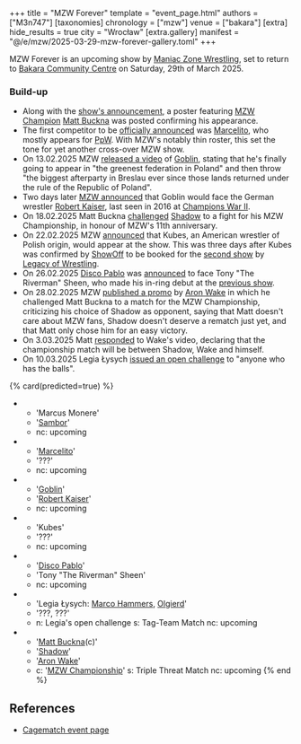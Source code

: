 +++
title = "MZW Forever"
template = "event_page.html"
authors = ["M3n747"]
[taxonomies]
chronology = ["mzw"]
venue = ["bakara"]
[extra]
hide_results = true
city = "Wrocław"
[extra.gallery]
manifest = "@/e/mzw/2025-03-29-mzw-forever-gallery.toml"
+++

MZW Forever is an upcoming show by [Maniac Zone Wrestling](@/o/mzw.md), set to return to [Bakara Community Centre](@/v/bakara.md) on Saturday, 29th of March 2025.

### Build-up

* Along with the [show's announcement][announcement-post], a poster featuring [MZW Champion](@/c/mzw-championship.md) [Matt Buckna](@/w/matt-buckna.md) was posted confirming his appearance.
* The first competitor to be [officially announced][marcelito-announced] was [Marcelito](@/w/marcelito.md), who mostly appears for [PpW](@/o/ppw.md). With MZW's notably thin roster, this set the tone for yet another cross-over MZW show.
* On 13.02.2025 MZW [released a video][goblin-announces-himself] of [Goblin](@/w/goblin.md), stating that he's finally going to appear in "the greenest federation in Poland" and then throw "the biggest afterparty in Breslau ever since those lands returned under the rule of the Republic of Poland".
* Two days later [MZW announced][robert-kaiser-returns] that Goblin would face the German wrestler [Robert Kaiser](@/w/robert-kaiser.md), last seen in 2016 at [Champions War II](@/e/mzw/2016-01-10-mzw-champions-war-2.md).
* On 18.02.2025 Matt Buckna [challenged][buckna-challenge] [Shadow](@/w/shadow.md) to a fight for his MZW Championship, in honour of MZW's 11th anniversary.
* On 22.02.2025 MZW [announced][kubes-announced] that Kubes, an American wrestler of Polish origin, would appear at the show. This was three days after Kubes was confirmed by [ShowOff](@/w/piotr-malecki.md) to be booked for the [second show](@/e/low/2025-04-06-low-2.md) by [Legacy of Wrestling](@/o/low.md).
* On 26.02.2025 [Disco Pablo](@/w/disco-pablo.md) was [announced][river-disco] to face Tony "The Riverman" Sheen, who made his in-ring debut at the [previous show](@/e/mzw/2024-10-12-mzw-no-time-to-die.md).
* On 28.02.2025 MZW [published a promo][aron-wyzywa-matta] by [Aron Wake](@/w/aron-wake.md) in which he challenged Matt Buckna to a match for the MZW Championship, criticizing his choice of Shadow as opponent, saying that Matt doesn't care about MZW fans, Shadow doesn't deserve a rematch just yet, and that Matt only chose him for an easy victory.
* On 3.03.2025 Matt [responded][buckna-odpowiada] to Wake's video, declaring that the championship match will be between Shadow, Wake and himself.
* On 10.03.2025 Legia Łysych [issued an open challenge][łysy-challenge] to "anyone who has the balls".

{% card(predicted=true) %}
- - 'Marcus Monere'
  - '[Sambor](@/w/sambor.md)'
  - nc: upcoming
- - '[Marcelito](@/w/marcelito.md)'
  - '???'
  - nc: upcoming
- - '[Goblin](@/w/goblin.md)'
  - '[Robert Kaiser](@/w/robert-kaiser.md)'
  - nc: upcoming
- - 'Kubes'
  - '???'
  - nc: upcoming
- - '[Disco Pablo](@/w/disco-pablo.md)'
  - 'Tony "The Riverman" Sheen'
  - nc: upcoming
- - 'Legia Łysych: [Marco Hammers](@/w/marco-hammers.md), [Olgierd](@/w/olgierd.md)'
  - '???, ???'
  - n: Legia's open challenge
    s: Tag-Team Match
    nc: upcoming
- - '[Matt Buckna](@/w/matt-buckna.md)(c)'
  - '[Shadow](@/w/shadow.md)'
  - '[Aron Wake](@/w/aron-wake.md)'
  - c: '[MZW Championship](@/c/mzw-championship.md)'
    s: Triple Threat Match
    nc: upcoming
{% end %}

## References

* [Cagematch event page](https://www.cagematch.net/?id=1&nr=418717)

[announcement-post]: https://www.facebook.com/photo/?fbid=999843182174072&set=a.548442050647523
[marcelito-announced]: https://www.facebook.com/photo/?fbid=1032056675619389&set=a.548442050647523
[goblin-announces-himself]: https://www.facebook.com/ManiacZoneWrestling/videos/628974293412204
[robert-kaiser-returns]: https://www.facebook.com/photo/?fbid=1039386298219760&set=a.548442053980856
[buckna-challenge]: https://www.facebook.com/watch/?v=1168490531294590
[kubes-announced]: https://www.facebook.com/watch/?v=608002828704788
[river-disco]: https://www.facebook.com/photo?fbid=1047865304038526&set=a.548442050647523
[aron-wyzywa-matta]: https://www.facebook.com/watch/?v=9272743399471851
[buckna-odpowiada]: https://www.facebook.com/ManiacZoneWrestling/videos/514373305044712
[łysy-challenge]: https://www.facebook.com/ManiacZoneWrestling/videos/1047749833831848
